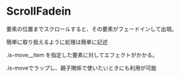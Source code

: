 # ScrollFadein

要素の位置までスクロールすると、その要素がフェードインして出現。

簡単に取り扱えるように処理は簡単に記述

.is-move__item を指定した要素に対してエフェクトがかかる。

.is-moveでラップし、親子関係で使いたいときにも利用が可能